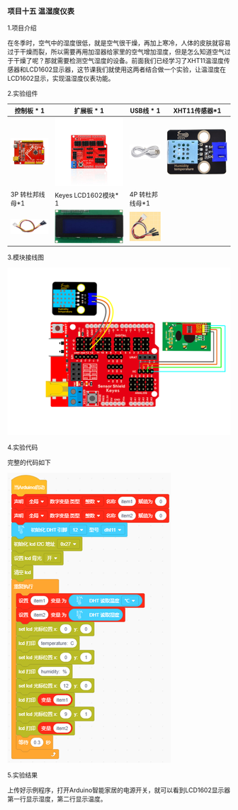 ### 项目十五 温湿度仪表

1.项目介绍

在冬季时，空气中的湿度很低，就是空气很干燥，再加上寒冷，人体的皮肤就容易过于干燥而裂，所以需要再用加湿器给家里的空气增加湿度，但是怎么知道空气过于干燥了呢？那就需要检测空气湿度的设备。前面我们已经学习了XHT11温湿度传感器和LCD1602显示器，这节课我们就使用这两者结合做一个实验，让温湿度在LCD1602显示，实现温湿度仪表功能。

2.实验组件

| 控制板 * 1                               | 扩展板 * 1                               | USB线 * 1                                | XHT11传感器*1                            |
| ---------------------------------------- | ---------------------------------------- | ---------------------------------------- | ---------------------------------------- |
| ![](./media/image-20250722171949593.png) | ![](./media/image-20250722171957582.png) | ![](./media/image-20250722172006370.png) | ![](./media/image-20250723112306259.png) |
| 3P 转杜邦线母*1                          | Keyes LCD1602模块* 1                     | 4P 转杜邦线母*1                          |                                          |
| ![](./media/image-20250722172025792.png) | ![](./media/image-20250723114257112.png) | ![](./media/image-20250723103858656.png) |                                          |

3.模块接线图

![](./media/image-20250723115149593.png)

4.实验代码

完整的代码如下

![](./media/image-20250723115320123.png)

5.实验结果

上传好示例程序，打开Arduino智能家居的电源开关，就可以看到LCD1602显示器第一行显示湿度，第二行显示温度。